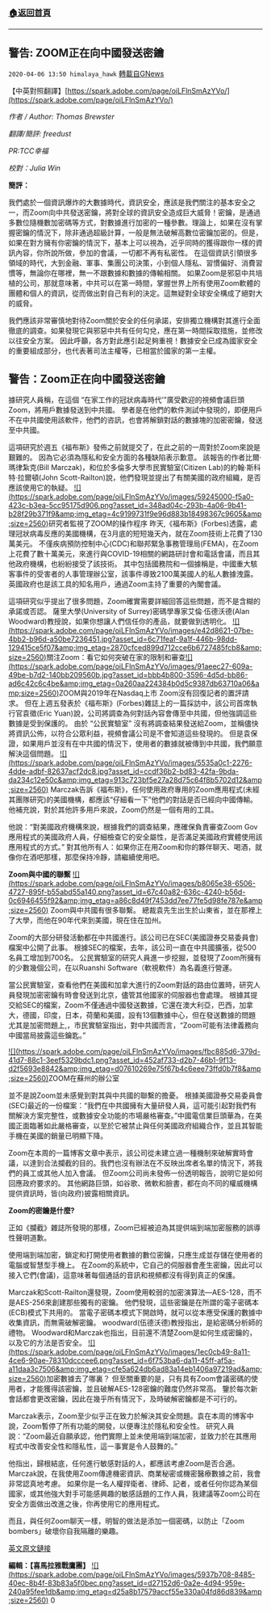 ###  [:house:返回首頁](https://github.com/ourhimalayas/txt)
---

## 警告: ZOOM正在向中國發送密鑰
`2020-04-06 13:50 himalaya_hawk` [轉載自GNews](https://gnews.org/zh-hant/163940/)

【中英對照翻譯】[https://spark.adobe.com/page/oiLFlnSmAzYVo/](https://spark.adobe.com/page/oiLFlnSmAzYVo/)

*作者 / Author: Thomas Brewster*

*翻譯/簡評: freedust*

*PR:TCC幸福*

*校對：Julia Win*

**簡評：**

我們處於一個資訊爆炸的大數據時代，資訊安全，應該是我們關注的基本安全之一，而Zoom向中共發送密鑰，將對全球的資訊安全造成巨大威脅！密鑰，是通過多數位隨機數加密碼等方式，對數據進行加密的一種參數。理論上，如果在沒有掌握密鑰的情況下，除非通過超級計算，一般是無法破解高數位密鑰加密的。但是，如果在對方擁有你密鑰的情況下，基本上可以視為，近乎同時的獲得跟你一樣的資訊內容，你所說所做，參加的會議，一切都不再有私密性。 在這個資訊引領很多領域的時代，大到金融、軍事、集團公司決策，小到個人隱私、習慣偏好、消費習慣等，無論你在哪裡，無一不跟數據和數據的傳輸相關。 如果Zoom是邪惡中共培植的公司，那就意味著，中共可以在第一時間，掌握世界上所有使用Zoom軟體的團體和個人的資訊，從而做出對自己有利的決定。這無疑對全球安全構成了絕對大的威脅。

我們應該非常審慎地對待Zoom關於安全的任何承諾，安排獨立機構對其進行全面徹底的調查。如果發現它與邪惡中共有任何勾兌，應在第一時間採取措施，並修改以往安全方案。 因此呼籲，各方對此應引起足夠重視！數據安全已成為國家安全的重要組成部分，也代表著司法主權等，已相當於國家的第一主權。

## **警告：Zoom正在向中國發送密鑰**

據研究人員稱，在這個 “在家工作的冠狀病毒時代’”廣受歡迎的視頻會議巨頭Zoom，將用戶數據發送到中共國。 學者是在他們的軟件測試中發現的，即便用戶不在中共國使用該軟件，他們的咨訊，也會將解鎖對話的數據塊的加密密鑰，發送至中共國。

這項研究於週五《福布斯》發佈之前就提交了，在此之前的一周對於Zoom來說是艱難的。 因為它必須為隱私和安全方面的各種缺陷表示歉意。 該報告的作者比爾·瑪律紮克(Bill Marczak)，和位於多倫多大學市民實驗室(Citizen Lab)的約翰·斯科特·拉爾頓(John Scott-Railton)說，他們發現並提出了有關美國的政府組織，是否應該使用它的執疑。
[!\[\](https://spark.adobe.com/page/oiLFlnSmAzYVo/images/59245000-f5a0-423c-b3ea-5cc95175d906.png?asset_id=348ad04c-293b-4a06-9b41-b28f29b371f9&amp;img_etag=4c9199731f9e96d883b18498367c9605&amp;size=2560)](https://spark.adobe.com/page/oiLFlnSmAzYVo/images/59245000-f5a0-423c-b3ea-5cc95175d906.png?asset_id=348ad04c-293b-4a06-9b41-b28f29b371f9&amp;img_etag=4c9199731f9e96d883b18498367c9605&amp;size=1024)研究者監視了ZOOM的操作程序
昨天,《福布斯》(Forbes)透露，處理冠狀病毒反應的美國機構，在3月底的短短幾天內，就在Zoom技術上花費了130萬美元。 不僅疾病預防控制中心(CDC)和聯邦緊急事務管理局(FEMA)，在Zoom上花費了數十萬美元，來進行與COVID-19相關的網路研討會和電話會議，而且其他政府機構，也紛紛接受了該技術。 其中包括國務院和一個據稱是，中國重大駭客事件的受害者的人事管理辦公室，該事件導致2100萬美國人的私人數據洩露。英國政府也是該工具的知名用戶，通過Zoom主持了重要的內閣會議。

這項研究似乎提出了很多問題，Zoom確實需要詳細回答這些問題，而不是含糊的承諾或否認。 薩里大學(University of Surrey)密碼學專家艾倫·伍德沃德(Alan Woodward)教授說，如果你想讓人們信任你的產品，就要做到透明化。
[!\[\](https://spark.adobe.com/page/oiLFlnSmAzYVo/images/e42d8621-07be-4bb2-b96d-a50be7236451.jpg?asset_id=6c71feaf-9a1f-446b-98dd-129415ce5f07&amp;img_etag=2870cfced899d712cce6b6727485fcb8&amp;size=2560)](https://spark.adobe.com/page/oiLFlnSmAzYVo/images/e42d8621-07be-4bb2-b96d-a50be7236451.jpg?asset_id=6c71feaf-9a1f-446b-98dd-129415ce5f07&amp;img_etag=2870cfced899d712cce6b6727485fcb8&amp;size=1024)關注Zoom：看它如何突破在家的限制和審查[!\[\](https://spark.adobe.com/page/oiLFlnSmAzYVo/images/91aeec27-609a-49be-b7d2-140bb209560b.jpg?asset_id=bbb4b800-3596-4d5d-bb86-ad6c42c6c4be&amp;img_etag=0a260aa224384b0d5c9387db63710a06&amp;size=2560)](https://spark.adobe.com/page/oiLFlnSmAzYVo/images/91aeec27-609a-49be-b7d2-140bb209560b.jpg?asset_id=bbb4b800-3596-4d5d-bb86-ad6c42c6c4be&amp;img_etag=0a260aa224384b0d5c9387db63710a06&amp;size=1024)ZOOM與2019年在Nasdaq上市
Zoom沒有回復記者的置評請求。 但在上週五發表於《福布斯》(Forbes)雜誌上的一篇採訪中，該公司首席執行官袁徵(Eric Yuan)說，公司將調查為何對話內容會傳至中共國，但他強調這些數據是受到保護的。 由於 “公民實驗室” 沒有將調查結果發送給Zoom，並稱儘快將資訊公佈，以符合公眾利益，視頻會議公司是不會知道這些發現的。 但是袁保證，如果用戶並沒有在中共國的情況下，使用者的數據就被傳到中共國，我們願意解決這個問題。
[!\[\](https://spark.adobe.com/page/oiLFlnSmAzYVo/images/5535a0c1-2276-4dde-adbf-82637acf2dc8.jpg?asset_id=ccdf36b2-bd83-42fa-9bda-da234c12e50c&amp;img_etag=913c723bf5e27a28d75c64f8b5702d12&amp;size=2560)](https://spark.adobe.com/page/oiLFlnSmAzYVo/images/5535a0c1-2276-4dde-adbf-82637acf2dc8.jpg?asset_id=ccdf36b2-bd83-42fa-9bda-da234c12e50c&amp;img_etag=913c723bf5e27a28d75c64f8b5702d12&amp;size=1024)
Marczak告訴《福布斯》，任何使用政府專用的Zoom應用程式(未經其團隊研究)的美國機構，都應該“仔細看一下”他們的對話是否已經向中國傳輸。 他補充說，對於其他許多用戶來說，Zoom仍然是一個有用的工具。

他說：“對美國政府機構來說，根據我們的調查結果，應確保負責審查Zoom Gov 應用程式的美國政府人員，仔細檢查它的安全屬性，是否滿足美國政府實體使用該應用程式的方式。” 對其他所有人：如果你正在用Zoom和你的夥伴聊天、喝酒，就像你在酒吧那樣，那麼保持冷靜，請繼續使用吧。

**Zoom與中國的聯繫**
[!\[\](https://spark.adobe.com/page/oiLFlnSmAzYVo/images/b8065e38-6506-4727-895f-b55abd55a140.png?asset_id=67c40a82-636c-4240-b56d-0c6946455f92&amp;img_etag=a86c8d49f7453dd7ee77fe5d98fe787e&amp;size=2560)](https://spark.adobe.com/page/oiLFlnSmAzYVo/images/b8065e38-6506-4727-895f-b55abd55a140.png?asset_id=67c40a82-636c-4240-b56d-0c6946455f92&amp;img_etag=a86c8d49f7453dd7ee77fe5d98fe787e&amp;size=1024)
Zoom與中共國有很多聯繫。 總裁袁先生出生於山東省，並在那裡上了大學，而他在90年代來到美國，現在住在加州。

Zoom的大部分研發活動都在中共國進行。該公司已在SEC(美國證券交易委員會)檔案中公開了此事。 根據SEC的檔案，去年，該公司一直在中共國擴張，從500名員工增加到700名。 公民實驗室的研究人員進一步挖掘，並發現了Zoom所擁有的少數幾個公司，在以Ruanshi Software（軟視軟件）為名義進行營運。

當公民實驗室，查看他們在美國和加拿大進行的Zoom對話的路由位置時，研究人員發現加密密鑰有時會發送到北京，儘管其他國家的伺服器也會處理。 根據其提交給SEC的檔案，Zoom不僅通過中國發送數據，它還在澳大利亞，巴西，加拿大，德國，印度，日本，荷蘭和美國，設有13個數據中心，但在發送數據的問題尤其是加密問題上,，市民實驗室指出，對中共國而言，“Zoom可能有法律義務向中國當局披露這些鑰匙。”

[!\[\](https://spark.adobe.com/page/oiLFlnSmAzYVo/images/fbc885d6-379d-41d7-88c1-3eef5329bdc1.png?asset_id=452af733-d2b7-46b1-9f13-d2f5693e8842&amp;img_etag=d07610269e75f67b4c6eee73ffd0b7f8&amp;size=2560)](https://spark.adobe.com/page/oiLFlnSmAzYVo/images/fbc885d6-379d-41d7-88c1-3eef5329bdc1.png?asset_id=452af733-d2b7-46b1-9f13-d2f5693e8842&amp;img_etag=d07610269e75f67b4c6eee73ffd0b7f8&amp;size=1024)ZOOM在蘇州的辦公室

並不是說Zoom並未感覺到對其與中共國的聯繫的擔憂。 根據美國證券交易委員會(SEC)最近的一份檔案：“我們在中共國擁有大量研發人員，這可能引起對我們有關解決方案完整性，或數據安全功能的市場嚴格審查。”中國電信業巨頭華為，在美國正面臨著如此嚴格審查，以至於它被禁止與任何美國政府組織合作，並且其智能手機在美國的銷量已明顯下降。

Zoom在本周的一篇博客文章中表示，該公司從未建立過一種機制來破解實時會議，以達到合法攔截的目的。我們也沒有辦法在不反映出席者名單的情況下，將我們的員工或其他人加入會議。 但Zoom公司尚未發佈一份透明報告，說明它是如何回應政府要求的。 其他網路巨頭，如谷歌、微軟和臉書，都在向不同的權威機構提供資訊時，皆(向政府)披露相關資訊。

**Zoom的密鑰是什麼?**

正如《攔截》雜誌所發現的那樣，Zoom已經被迫為其提供端到端加密服務的誤導性聲明道歉。

使用端到端加密，鎖定和打開使用者數據的數位密鑰，只應生成並存儲在使用者的電腦或智慧型手機上。 在Zoom的系統中，它自己的伺服器會產生密鑰，因此可以接入它們(會議)，這意味著每個通話的音訊和視頻都沒有得到真正的保護。

Marczak和Scott-Railton還發現，Zoom使用較弱的加密演算法—AES-128，而不是AES-256來創建那些獨有的密鑰。 他們發現，這些密鑰是在所謂的電子密碼本(ECB)模式下共用的。 當電子密碼本模式下開啟時，就可以從本應受保護的數據中收集資訊，而無需破解密鑰。 woodward(伍德沃德)教授指出，是給密碼分析師的禮物。 Woodward和Marczak也指出，目前還不清楚Zoom是如何生成密鑰的，以及它的方法是否安全。
[!\[\](https://spark.adobe.com/page/oiLFlnSmAzYVo/images/1ec0cb49-8a11-4ce6-90ae-78310dcccee6.png?asset_id=6f753ba6-da11-45ff-af5a-a11daa3c7506&amp;img_etag=cfe5a624db6ad83a14eb1406a97219ad&amp;size=2560)](https://spark.adobe.com/page/oiLFlnSmAzYVo/images/1ec0cb49-8a11-4ce6-90ae-78310dcccee6.png?asset_id=6f753ba6-da11-45ff-af5a-a11daa3c7506&amp;img_etag=cfe5a624db6ad83a14eb1406a97219ad&amp;size=1024)加密數據去了哪裏？
但至關重要的是，只有具有Zoom會議密碼的使用者，才能獲得該密鑰，並且破解AES-128密鑰的難度仍然非常高。 鑒於每次新會話都會更改密鑰，因此在幾乎所有情況下，及時破解密鑰都是不可行的。

Marczak表示，Zoom至少似乎正在致力於解決其安全問題。袁在本周的博客中說，Zoom暫停了所有功能的開發，以便專注於隱私和安全性。 研究人員說：“Zoom最近自願承認，他們實際上並未使用端到端加密，並致力於在其應用程式中改善安全性和隱私性，這一事實是令人鼓舞的。”

他指出，歸根結底，任何進行敏感對話的人，都應該考慮Zoom是否合適。 Marczak說，在我使用Zoom傳達機密資訊、商業秘密或機密醫療數據之前，我會非常認真地考慮。 如果你是一名人權捍衛者、律師、記者，或者任何你認為某個國家，或其他強大對手可能感興趣的敏感話題的工作人員，我建議等Zoom公司在安全方面做出改進之後，你再使用它的應用程式。

而且，與任何Zoom聊天一樣，明智的做法是添加一個密碼，以防止「Zoom bombers」破壞你自我隔離的樂趣。

[英文原文鏈接](https://www.forbes.com/sites/thomasbrewster/2020/04/03/warning-zoom-sends-encryption-keys-to-china-sometimes/#40de4493fd94)

**編輯：【喜馬拉雅戰鷹團】**
[!\[\](https://spark.adobe.com/page/oiLFlnSmAzYVo/images/5937b708-8485-40ec-8b4f-83b83a5f0bec.png?asset_id=d27152d6-0a2e-4d94-959e-240a95fee1db&amp;img_etag=d25a8b17579accf55e330a04fd86d839&amp;size=2560)](https://spark.adobe.com/page/oiLFlnSmAzYVo/images/5937b708-8485-40ec-8b4f-83b83a5f0bec.png?asset_id=d27152d6-0a2e-4d94-959e-240a95fee1db&amp;img_etag=d25a8b17579accf55e330a04fd86d839&amp;size=1024)
0
